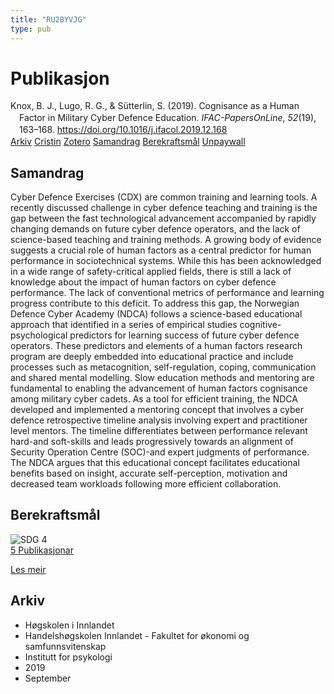 ```yaml
---
title: "RU28YVJG"
type: pub
---
```

<h1>Publikasjon</h1>
<article id="csl-bib-container-RU28YVJG" class="csl-bib-container">
  <div class="csl-bib-body" style="line-height: 1.35; padding-left: 1em; text-indent:-1em;">
  <div class="csl-entry">Knox, B. J., Lugo, R. G., &amp; S&#xFC;tterlin, S. (2019). Cognisance as a Human Factor in Military Cyber Defence Education. <i>IFAC-PapersOnLine</i>, <i>52</i>(19), 163&#x2013;168. <a href="https://doi.org/10.1016/j.ifacol.2019.12.168">https://doi.org/10.1016/j.ifacol.2019.12.168</a></div>
</div>
  <div class="csl-bib-buttons">
    <a href="#taxonomy-article-RU28YVJG" class="csl-bib-button">Arkiv</a>
    <a href="https://app.cristin.no/results/show.jsf?id=1727514" alt="Cristin URL" class="csl-bib-button">Cristin</a>
    <a href="http://zotero.org/groups/5402882/items/RU28YVJG" alt="Zotero URL" class="csl-bib-button">Zotero</a>
    <a href="#abstract-article-RU28YVJG" class="csl-bib-button">Samandrag</a>
    <a href="#sdg-article-RU28YVJG" class="csl-bib-button">Berekraftsmål</a>
    <a href="https://doi.org/10.1016/j.ifacol.2019.12.168" class="csl-bib-button">Unpaywall</a>
  </div>
  <div id="csl-bib-meta-container-RU28YVJG"></div>
</article>
<div id="csl-bib-meta-RU28YVJG" class="csl-bib-meta">
  <article id="abstract-article-RU28YVJG" class="abstract-article">
    <h1>Samandrag</h1>
    Cyber Defence Exercises (CDX) are common training and learning tools. A recently discussed challenge in cyber defence teaching and training is the gap between the fast technological advancement accompanied by rapidly changing demands on future cyber defence operators, and the lack of science-based teaching and training methods. A growing body of evidence suggests a crucial role of human factors as a central predictor for human performance in sociotechnical systems. While this has been acknowledged in a wide range of safety-critical applied fields, there is still a lack of knowledge about the impact of human factors on cyber defence performance. The lack of conventional metrics of performance and learning progress contribute to this deficit. To address this gap, the Norwegian Defence Cyber Academy (NDCA) follows a science-based educational approach that identified in a series of empirical studies cognitive-psychological predictors for learning success of future cyber defence operators. These predictors and elements of a human factors research program are deeply embedded into educational practice and include processes such as metacognition, self-regulation, coping, communication and shared mental modelling. Slow education methods and mentoring are fundamental to enabling the advancement of human factors cognisance among military cyber cadets. As a tool for efficient training, the NDCA developed and implemented a mentoring concept that involves a cyber defence retrospective timeline analysis involving expert and practitioner level mentors. The timeline differentiates between performance relevant hard-and soft-skills and leads progressively towards an alignment of Security Operation Centre (SOC)-and expert judgments of performance. The NDCA argues that this educational concept facilitates educational benefits based on insight, accurate self-perception, motivation and decreased team workloads following more efficient collaboration.
  </article>
  <article id="sdg-article-RU28YVJG" class="sdg-article">
    <h1>Berekraftsmål</h1>
    <div class="sdg-container"><div id="sdg4" class="sdg"> <img src="{{< params subfolder >}}images/sdg/sdg04_no.png" class="image" alt="SDG 4"> <div class="sdg-overlay"> <a href="{{< params subfolder >}}no/archive/?sdg=4#archive" class="sdg-publication-count"><span>5</span> Publikasjonar</a> <p><a href="NA" class="sdg-read-more">Les meir</a></p> </div> </div></div>
  </article>
  <article id="taxonomy-article-RU28YVJG" class="taxonomy-article">
    <h1>Arkiv</h1>
    <ul>
      <li>Høgskolen i Innlandet</li>
      <li>Handelshøgskolen Innlandet - Fakultet for økonomi og samfunnsvitenskap</li>
      <li>Institutt for psykologi</li>
      <li>2019</li>
      <li>September</li>
    </ul>
  </article>
</div>
